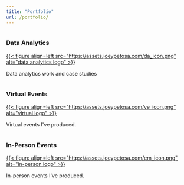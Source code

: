 ```yaml
---
title: "Portfolio"
url: /portfolio/
---
```


<div id="columncards">
<div class="row">
   <div class="column">
      <div class="card">
         <h3 class="card-color">Data Analytics</h3>
         <a href="https://www.joeypetosa.com/portfolio/data-analytics/">
         {{< figure align=left src="https://assets.joeypetosa.com/da_icon.png" alt="data analytics logo" >}}</a>
         <p class="card-color">
            Data analytics work and case studies
         </p>
      </div>
   </div>
   <div class="column">
      <div class="card">
         <h3 class="card-color">Virtual Events</h3>
         <a href="https://www.joeypetosa.com/portfolio/virtual-events/">
         {{< figure align=left src="https://assets.joeypetosa.com/ve_icon.png" alt="virtual logo" >}}</a>
         <p class="card-color">
            Virtual events I've produced.
         </p>
      </div>
   </div>
   <div class="column">
      <div class="card">
         <h3 class="card-color">In-Person Events</h3>
         <a href="https://www.joeypetosa.com/portfolio/in-person-events/">
         {{< figure align=left src="https://assets.joeypetosa.com/em_icon.png" alt="in-person logo" >}}</a>
         <p class="card-color">
            In-person events I've produced.
         </p>
      </div>
   </div>
</div>
</div

